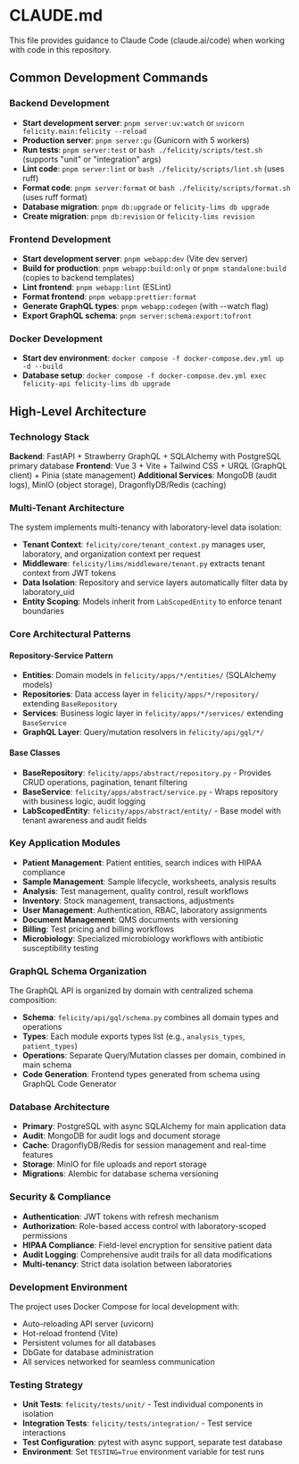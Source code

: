 # CLAUDE.md

This file provides guidance to Claude Code (claude.ai/code) when working with code in this repository.

## Common Development Commands

### Backend Development
- **Start development server**: `pnpm server:uv:watch` or `uvicorn felicity.main:felicity --reload`
- **Production server**: `pnpm server:gu` (Gunicorn with 5 workers)
- **Run tests**: `pnpm server:test` or `bash ./felicity/scripts/test.sh` (supports "unit" or "integration" args)
- **Lint code**: `pnpm server:lint` or `bash ./felicity/scripts/lint.sh` (uses ruff)
- **Format code**: `pnpm server:format` or `bash ./felicity/scripts/format.sh` (uses ruff format)
- **Database migration**: `pnpm db:upgrade` or `felicity-lims db upgrade`
- **Create migration**: `pnpm db:revision` or `felicity-lims revision`

### Frontend Development
- **Start development server**: `pnpm webapp:dev` (Vite dev server)
- **Build for production**: `pnpm webapp:build:only` or `pnpm standalone:build` (copies to backend templates)
- **Lint frontend**: `pnpm webapp:lint` (ESLint)
- **Format frontend**: `pnpm webapp:prettier:format`
- **Generate GraphQL types**: `pnpm webapp:codegen` (with --watch flag)
- **Export GraphQL schema**: `pnpm server:schema:export:tofront`

### Docker Development
- **Start dev environment**: `docker compose -f docker-compose.dev.yml up -d --build`
- **Database setup**: `docker compose -f docker-compose.dev.yml exec felicity-api felicity-lims db upgrade`

## High-Level Architecture

### Technology Stack
**Backend**: FastAPI + Strawberry GraphQL + SQLAlchemy with PostgreSQL primary database
**Frontend**: Vue 3 + Vite + Tailwind CSS + URQL (GraphQL client) + Pinia (state management)
**Additional Services**: MongoDB (audit logs), MinIO (object storage), DragonflyDB/Redis (caching)

### Multi-Tenant Architecture
The system implements multi-tenancy with laboratory-level data isolation:
- **Tenant Context**: `felicity/core/tenant_context.py` manages user, laboratory, and organization context per request
- **Middleware**: `felicity/lims/middleware/tenant.py` extracts tenant context from JWT tokens
- **Data Isolation**: Repository and service layers automatically filter data by laboratory_uid
- **Entity Scoping**: Models inherit from `LabScopedEntity` to enforce tenant boundaries

### Core Architectural Patterns

#### Repository-Service Pattern
- **Entities**: Domain models in `felicity/apps/*/entities/` (SQLAlchemy models)
- **Repositories**: Data access layer in `felicity/apps/*/repository/` extending `BaseRepository`
- **Services**: Business logic layer in `felicity/apps/*/services/` extending `BaseService`
- **GraphQL Layer**: Query/mutation resolvers in `felicity/api/gql/*/`

#### Base Classes
- **BaseRepository**: `felicity/apps/abstract/repository.py` - Provides CRUD operations, pagination, tenant filtering
- **BaseService**: `felicity/apps/abstract/service.py` - Wraps repository with business logic, audit logging
- **LabScopedEntity**: `felicity/apps/abstract/entity/` - Base model with tenant awareness and audit fields

### Key Application Modules
- **Patient Management**: Patient entities, search indices with HIPAA compliance
- **Sample Management**: Sample lifecycle, worksheets, analysis results
- **Analysis**: Test management, quality control, result workflows
- **Inventory**: Stock management, transactions, adjustments
- **User Management**: Authentication, RBAC, laboratory assignments
- **Document Management**: QMS documents with versioning
- **Billing**: Test pricing and billing workflows
- **Microbiology**: Specialized microbiology workflows with antibiotic susceptibility testing

### GraphQL Schema Organization
The GraphQL API is organized by domain with centralized schema composition:
- **Schema**: `felicity/api/gql/schema.py` combines all domain types and operations
- **Types**: Each module exports types list (e.g., `analysis_types`, `patient_types`)
- **Operations**: Separate Query/Mutation classes per domain, combined in main schema
- **Code Generation**: Frontend types generated from schema using GraphQL Code Generator

### Database Architecture
- **Primary**: PostgreSQL with async SQLAlchemy for main application data
- **Audit**: MongoDB for audit logs and document storage  
- **Cache**: DragonflyDB/Redis for session management and real-time features
- **Storage**: MinIO for file uploads and report storage
- **Migrations**: Alembic for database schema versioning

### Security & Compliance
- **Authentication**: JWT tokens with refresh mechanism
- **Authorization**: Role-based access control with laboratory-scoped permissions
- **HIPAA Compliance**: Field-level encryption for sensitive patient data
- **Audit Logging**: Comprehensive audit trails for all data modifications
- **Multi-tenancy**: Strict data isolation between laboratories

### Development Environment
The project uses Docker Compose for local development with:
- Auto-reloading API server (uvicorn)
- Hot-reload frontend (Vite)
- Persistent volumes for all databases
- DbGate for database administration
- All services networked for seamless communication

### Testing Strategy
- **Unit Tests**: `felicity/tests/unit/` - Test individual components in isolation
- **Integration Tests**: `felicity/tests/integration/` - Test service interactions
- **Test Configuration**: pytest with async support, separate test database
- **Environment**: Set `TESTING=True` environment variable for test runs